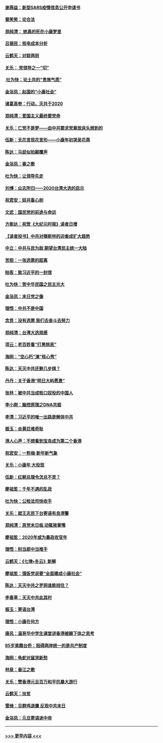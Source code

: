 #### [谢燕益：新型SARS疫情信息公开申请书](../pages/nsc993/n11808840.md?t=01220101) 
#### [蜀笑笑：论合法](../pages/nsc993/n11808064.md?t=01220101) 
#### [郑纯清： 她真的死在小康梦里](../pages/nsc993/n11806623.md?t=01220101) 
#### [吕锡民：核电成本分析](../pages/nsc993/n11806284.md?t=01220101) 
#### [云鹤天：对联两则](../pages/nsc993/n11805957.md?t=01220101) 
#### [关乐： 党领导之一“切”](../pages/nsc993/n11804505.md?t=01220101) 
#### [ 吐为快：论土共的“贵族气质”](../pages/nsc993/n11804490.md?t=01220101) 
#### [金浴凤：赵国的“小康社会”](../pages/nsc993/n11804452.md?t=01220101) 
#### [诸葛高参：行动，灭共于2020](../pages/nsc993/n11804120.md?t=01220101) 
#### [郑纯清：爱国主义最终要党命](../pages/nsc993/n11802197.md?t=01220101) 
#### [关乐：亡党不是梦——由中共要求党章放床头想到的](../pages/nsc993/n11802156.md?t=01220101) 
#### [伍新：无花言现花言形——小康年初哭吴花燕](../pages/nsc993/n11800044.md?t=01220101) 
#### [陈达：马屁似拍颠覆声](../pages/nsc993/n11800010.md?t=01220101) 
#### [金浴凤：春之歌](../pages/nsc993/n11797687.md?t=01220101) 
#### [吐为快：让领导先走](../pages/nsc993/n11797512.md?t=01220101) 
#### [刘博：众志所归——2020台湾大选的启示](../pages/nsc993/n11796878.md?t=01220101) 
#### [祝君安：妖共畜心剖](../pages/nsc993/n11794273.md?t=01220101) 
#### [文武：国民党的前途与命运](../pages/nsc993/n11794198.md?t=01220101) 
#### [方能达：祝贺《大纪元时报》读者日增](../pages/nsc993/n11793807.md?t=01220101) 
#### [【读者投书】中共对穆斯林的迫害成扩大趋势](../pages/nsc993/n11791371.md?t=01220101) 
#### [中立：中共与民为敌 期望台湾民主统一大陆](../pages/nsc993/n11790392.md?t=01220101) 
#### [苦胆：一张选票的距离](../pages/nsc993/n11788914.md?t=01220101) 
#### [陆客：致习近平的一封信](../pages/nsc993/n11788867.md?t=01220101) 
#### [吐为快：贺中华民国之民主光大](../pages/nsc993/n11788618.md?t=01220101) 
#### [金浴凤：末日党之像](../pages/nsc993/n11787475.md?t=01220101) 
#### [理悟：中共不是中国](../pages/nsc993/n11787463.md?t=01220101) 
#### [念贲：没有选票  我们去奋斗去努力](../pages/nsc993/n11787398.md?t=01220101) 
#### [郑纯清：台湾大选观感](../pages/nsc993/n11786210.md?t=01220101) 
#### [项云：老百姓看“打黑除恶”](../pages/nsc993/n11785398.md?t=01220101) 
#### [海网：“空心朽”演“核心秀”](../pages/nsc993/n11783874.md?t=01220101) 
#### [陈达：天灭中共还剩几步棋？](../pages/nsc993/n11783719.md?t=01220101) 
#### [丹丹：关于香港“明日大屿愿景”](../pages/nsc993/n11783273.md?t=01220101) 
#### [张林：被中共当成牲口奴役的中国人](../pages/nsc993/n11782397.md?t=01220101) 
#### [李小刚：脑控原理之DNA共振](../pages/nsc993/n11780962.md?t=01220101) 
#### [李清：习近平的唯一出路是解体中共](../pages/nsc993/n11780866.md?t=01220101) 
#### [振玉：炎黄巨难奇耻](../pages/nsc993/n11779632.md?t=01220101) 
#### [港人心声：不想看到宝岛成为第二个香港](../pages/nsc993/n11778817.md?t=01220101) 
#### [祝君安：一剪梅‧新年新气象](../pages/nsc993/n11776340.md?t=01220101) 
#### [关乐：小康年 大役现](../pages/nsc993/n11774213.md?t=01220101) 
#### [伍新：红朝总理令怎总不灵？](../pages/nsc993/n11770813.md?t=01220101) 
#### [廖祖笙：千年不遇的乱政](../pages/nsc993/n11770373.md?t=01220101) 
#### [吐为快：公检法司快收手](../pages/nsc993/n11770359.md?t=01220101) 
#### [关乐：就王志民下台寄语有良港警](../pages/nsc993/n11769903.md?t=01220101) 
#### [郑纯清：恶党末日临 动辄挨掌嘴](../pages/nsc993/n11769356.md?t=01220101) 
#### [廖祖笙：2020年或为暴政收官年](../pages/nsc993/n11768216.md?t=01220101) 
#### [理悟：别当郎中当推手](../pages/nsc993/n11768243.md?t=01220101) 
#### [云鹤天：《七律▪冬云》新解](../pages/nsc993/n11768204.md?t=01220101) 
#### [廖祖笙：饿饭党说要“全面建成小康社会”](../pages/nsc993/n11767482.md?t=01220101) 
#### [陈达：天灭中共之罗网谁能挡住？](../pages/nsc993/n11767465.md?t=01220101) 
#### [李春草：天灭中共此其时](../pages/nsc993/n11767452.md?t=01220101) 
#### [振玉：寄语台湾](../pages/nsc993/n11767432.md?t=01220101) 
#### [理悟：小康在何方](../pages/nsc993/n11767394.md?t=01220101) 
#### [唐风：温哥华中学生课堂讲香港被踢下体之思考](../pages/nsc993/n11766848.md?t=01220101) 
#### [85岁美籍台侨：阻碍两岸统一的是共产制度](../pages/nsc993/n11765043.md?t=01220101) 
#### [海网：龟蛇对鼠哭新愁](../pages/nsc993/n11764895.md?t=01220101) 
#### [林泉：香江之歌](../pages/nsc993/n11764415.md?t=01220101) 
#### [关乐：赞香港元旦百万和平抗暴大游行](../pages/nsc993/n11764382.md?t=01220101) 
#### [云鹤天：扶贫](../pages/nsc993/n11764245.md?t=01220101) 
#### [雪绮：见群鸡退鹰  反观中共末日](../pages/nsc993/n11762112.md?t=01220101) 
#### [金浴凤：元旦寄语迷中帝](../pages/nsc993/n11761788.md?t=01220101) 

----
#### [ >>> 更早内容 <<< ](../indexes/nsc993-earlier.md)
